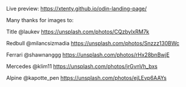 Live preview: https://xtenty.github.io/odin-landing-page/

Many thanks for images to:

Title
@laukev
https://unsplash.com/photos/CQzbylxRM7k

Redbull
@milancsizmadia
https://unsplash.com/photos/Snzzz130BWc

Ferrari
@shawnanggg
https://unsplash.com/photos/rHx28bnBwjE

Mercedes
@klim11
https://unsplash.com/photos/jrGvnVh_bxs

Alpine
@kapotte_pen
https://unsplash.com/photos/ejLEvp6AAYs
